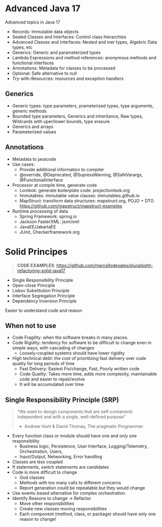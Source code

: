 # Advanced Java 17

Advanced topics in Java 17

* Records: Immutable data objects
* Sealed Classes and Interfaces: Control class hierarchies
* Advanced Classes and interfaces: Nested and iner types, Algebric Data types, etc
* Generics: Generic and parameterized types
* Lambda Expressions and method references: anonymous methods and functional interfaces
* Annotations: Metadata for classes to be processed
* Optional: Safe alternative to null
* Try-with-Resources: resources and exception handlers

## Generics

* Generic types: type parameters, prameterized types, type arguments, generic methods
* Bounded type parameters, Generics and inheritance, Raw types, Wildcards with uper/lower bounds, type erasure.
* Generics and arrays
* Parameterized values

## Annotations

* Metadata to javacode
* Use cases: 
  * Provide additional information to compiler
  * @override, @Deprecated, @SupressWarning, @SafeVarargs, @FunctionalInterface
* Processor at compile time, generate code
  * Lombok: generate boilerplate code: projectlombok.org
  * Immutables: immutable value classes: immutables.github.io
  * MapStruct: transform data structures: mapstruct.org, POJO + DTO https://github.com/mapstruct/mapstruct-examples
* Runtime processing of data
  * Spring Framework: spring.io
  * Jackson FasterXML: json/xml
  * JavaEE/JakartaEE
  * JUnit, Checkerframework.org

# Solid Principes

> **CODE EXAMPLES**: https://github.com/marcellodesales/pluralsight-refactoring-solid-java17

* Single Responsibility Principle
* Open-close Principle
* Liskov Substitution Principle
* Interface Segregation Principle
* Dependency Inversion Principle

Easier to understand code and reason

## When not to use

* Code Fragility: when the software breaks in many places.
* Code Rigidity: tendency for software to be difficult to change even in simple ways, with cascading of changes
  * Loosely-coupled systems should have lower rigidity
* High technical debt: the cost of prioritizing fast delivery over code quality for long periods of time
  * Fast Delivery: Easiest Fix/change, Fast, Poorly written code
  * Code Quality: Takes more time, adds more complexity, maintainable code and easier to repair/evolve
  * It will be accumulated over time

## Single Responsibility Principle (SRP)

> "We want to design components that are self-containerd: independent and with a single, well-defined purpose"
> - Andrew Hunt & David Thomas, The pragmatic Programmer

* Every function class or module should have one and only one responsibility
  * Business logic, Persistence, User Interface, Logging/Telemetry, Orchestration, Users,
  * Input/Output, Networking, Error handling
* Classes are less coupled
* If statements, switch statements are candidates
* Code is more difficult to change
  * God classes
  * Methods with too many calls to different concerns
  * Report generation could be repeatable but they would change
* Use events-based alternative for complex orchestration
* Identify Reasons to change -> Refactor 
  * Move other responsibilities
  * Create new classes moving responsibilities
  * Each component (method, class, or package) should have only one reason to change!